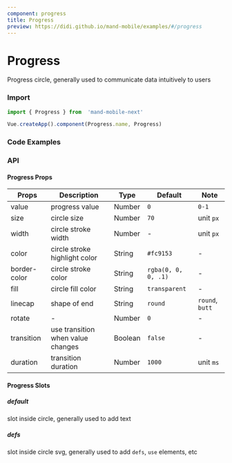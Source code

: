 ```yaml
---
component: progress
title: Progress
preview: https://didi.github.io/mand-mobile/examples/#/progress
---
```


# Progress

Progress circle, generally used to communicate data intuitively to users

### Import

```javascript
import { Progress } from  'mand-mobile-next'

Vue.createApp().component(Progress.name, Progress)
```

### Code Examples

<demo-wrapper
  src="src/packages/progress/demo"
/>

### API

#### Progress Props

|Props | Description | Type | Default | Note |
|----|-----|------|------|------|
|value|progress value|Number|`0`|`0-1`|
|size|circle size|Number|`70`|unit `px`|
|width|circle stroke width|Number|-|unit `px`|
|color|circle stroke highlight color|String|`#fc9153`|-|
|border-color|circle stroke color|String|`rgba(0, 0, 0, .1)`|-|
|fill|circle fill color|String|`transparent`|-|
|linecap|shape of end|String|`round`|`round`, `butt`|
|rotate|-|Number|`0`|-|
|transition|use transition when value changes|Boolean|`false`|-|
|duration|transition duration|Number|`1000`|unit `ms`|

#### Progress Slots

##### default

slot inside circle, generally used to add text

##### defs

slot inside circle svg, generally used to add `defs`, `use` elements, etc
